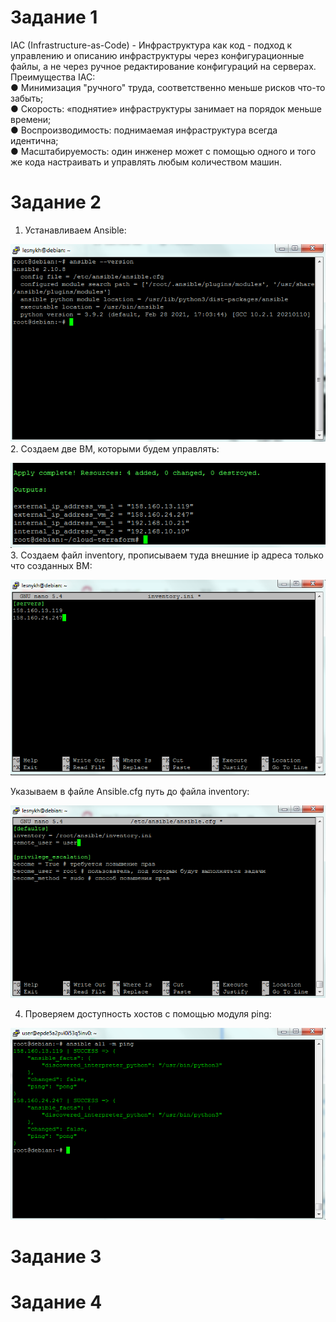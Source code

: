 # Задание 1
IAC (Infrastructure-as-Code) - Инфраструктура как код - подход к управлению и описанию инфраструктуры через конфигурационные файлы, а не через ручное редактирование
конфигураций на серверах. Преимущества IAC:    
  ● Минимизация "ручного" труда, соответственно меньше рисков что-то забыть;    
  ● Скорость: «поднятие» инфраструктуры занимает на порядок меньше времени;    
  ● Воспроизводимость: поднимаемая инфраструктура всегда идентична;    
  ● Масштабируемость: один инженер может с помощью одного и того же кода настраивать и управлять любым количеством машин.
# Задание 2
1. Устанавливаем Ansible:    
    
![](https://github.com/OlgaLesnykh/screenshots/blob/main/SVIRT_060.png)    
2. Создаем две ВМ, которыми будем управлять:    
    
![](https://github.com/OlgaLesnykh/screenshots/blob/main/SVIRT_064.png)    
3. Создаем файл inventory, прописываем туда внешние ip адреса только что созданных ВМ:    
    
![](https://github.com/OlgaLesnykh/screenshots/blob/main/SVIRT_065.png)    
    
Указываем в файле Ansible.cfg путь до файла inventory:    
    
![](https://github.com/OlgaLesnykh/screenshots/blob/main/SVIRT_066.png)    
    
4. Проверяем доступность хостов с помощью модуля ping:    
    
![](https://github.com/OlgaLesnykh/screenshots/blob/main/SVIRT_067.png)    
# Задание 3
# Задание 4
